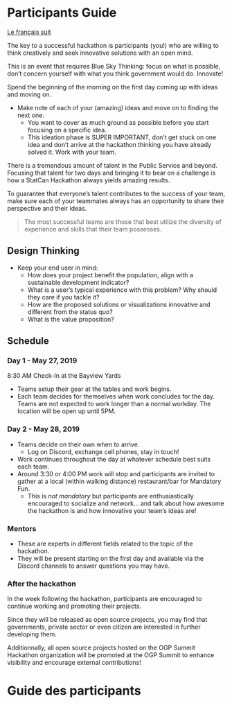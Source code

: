 # Participants Guide

[Le français suit](#guide-des-participants)

The key to a successful hackathon is participants (you!) who are willing to think creatively and seek innovative solutions with an open mind.

This is an event that requires Blue Sky Thinking: focus on what is possible, don’t concern yourself with what you think government would do. Innovate!

Spend the beginning of the morning on the first day coming up with ideas and moving on.

* Make note of each of your (amazing) ideas and move on to finding the next one.
  * You want to cover as much ground as possible before you start focusing on a specific idea.
  * This ideation phase is SUPER IMPORTANT, don’t get stuck on one idea and don’t arrive at the hackathon thinking you have already solved it. Work with your team.

There is a tremendous amount of talent in the Public Service and beyond. Focusing that talent for two days and bringing it to bear on a challenge is how a StatCan Hackathon always yields amazing results.

To guarantee that everyone’s talent contributes to the success of your team, make sure each of your teammates always has an opportunity to share their perspective and their ideas.

> The most successful teams are those that best utilize the diversity of experience and skills that their team possesses.

## Design Thinking

* Keep your end user in mind:
  * How does your project benefit the population, align with a sustainable development indicator?
  * What is a user’s typical experience with this problem? Why should they care if you tackle it?
  * How are the proposed solutions or visualizations innovative and different from the status quo?
  * What is the value proposition?

## Schedule

### Day 1 - May 27, 2019

8:30 AM Check-In at the Bayview Yards

* Teams setup their gear at the tables and work begins.
* Each team decides for themselves when work concludes for the day. Teams are not expected to work longer than a normal workday. The location will be open up until 5PM.

### Day 2 - May 28, 2019

* Teams decide on their own when to arrive.
  * Log on Discord, exchange cell phones, stay in touch!
* Work continues throughout the day at whatever schedule best suits each team.
* Around 3:30 or 4:00 PM work will stop and participants are invited to gather at a local (within walking distance) restaurant/bar for Mandatory Fun.
  * This is *not mandatory* but participants are enthusiastically encouraged to socialize and network... and talk about how awesome the hackathon is and how innovative your team’s ideas are!

### Mentors

* These are experts in different fields related to the topic of the hackathon.
* They will be present starting on the first day and available via the Discord channels to answer questions you may have.

### After the hackathon

In the week following the hackathon, participants are encouraged to continue working and promoting their projects.

Since they will be released as open source projects, you may find that governments, private sector or even citizen are interested in further developing them.

Additionnally, all open source projects hosted on the OGP Summit Hackathon organization will be promoted at the OGP Summit to enhance visibility and encourage external contributions!

# Guide des participants


